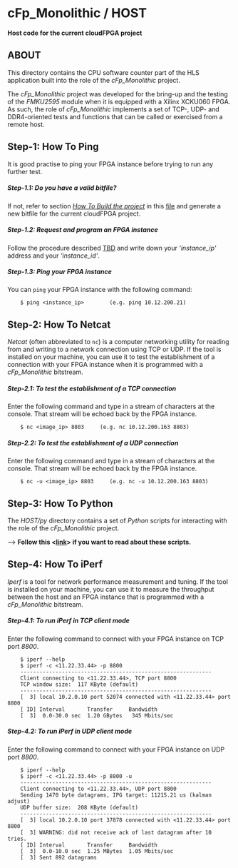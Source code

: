 cFp_Monolithic / HOST
===================
**Host code for the current cloudFPGA project**

## ABOUT
This directory contains the CPU software counter part of the HLS application built into the role
of the _cFp_Monolithic_ project.

The _cFp_Monolithic_ project was developed for the bring-up and the testing of the _FMKU2595_ module 
when it is equipped with a Xilinx XCKU060 FPGA. As such, the role of _cFp_Monolithic_ implements a 
set of TCP-, UDP- and DDR4-oriented tests and functions that can be called or exercised from a
remote host. 

## Step-1: How To Ping
It is good practise to ping your FPGA instance before trying to run any further test.

##### Step-1.1: Do you have a valid bitfile?
If not, refer to section [_How To Build the project_](../README.md#how-to-build-the-project) in this
[file](../README.md) and generate a new bitfile for the current cloudFPGA project.

##### Step-1.2: Request and program an FPGA instance
Follow the procedure described [TBD](TODO) and write down your _'instance_ip'_ address and 
your _'instance_id'_.
 
##### Step-1.3: Ping your FPGA instance
You can `ping` your FPGA instance with the following command:
```
    $ ping <instance_ip>        (e.g. ping 10.12.200.21)
````


## Step-2: How To Netcat
_Netcat_ (often abbreviated to `nc`) is a computer networking utility for reading from and writing to 
a network connection using TCP or UDP. If the tool is installed on your machine, you can use it to 
test the establishment of a connection with your FPGA instance when it is programmed with a 
_cFp_Monolithic_ bitstream.   

##### Step-2.1: To test the establishment of a TCP connection
Enter the following command and type in a stream of characters at the console. That stream will be 
echoed back by the FPGA instance.
```
    $ nc <image_ip> 8803     (e.g. nc 10.12.200.163 8803)
```
##### Step-2.2: To test the establishment of a UDP connection
Enter the following command and type in a stream of characters at the console. That stream will be 
echoed back by the FPGA instance.
```
    $ nc -u <image_ip> 8803     (e.g. nc -u 10.12.200.163 8803)
```


## Step-3: How To Python 
The _HOST/py_ directory contains a set of _Python_ scripts for interacting with the role of the 
_cFp_Monolithic_ project. 

--> **Follow this <[link](./py/README.md)> if you want to read about these scripts.**  


## Step-4: How To iPerf 
_Iperf_ is a tool for network performance measurement and tuning. If the tool is installed on your 
machine, you can use it to measure the throughput between the host and an FPGA instance that is 
programmed with a _cFp_Monolithic_ bitstream. 

##### Step-4.1: To run iPerf in TCP client mode
Enter the following command to connect with your FPGA instance on TCP port *8800*.
```
    $ iperf --help
    $ iperf -c <11.22.33.44> -p 8800
    ------------------------------------------------------------
    Client connecting to <11.22.33.44>, TCP port 8800
    TCP window size:  117 KByte (default)
    ------------------------------------------------------------
    [  3] local 10.2.0.10 port 52074 connected with <11.22.33.44> port 8800
    [ ID] Interval       Transfer     Bandwidth
    [  3]  0.0-30.0 sec  1.20 GBytes   345 Mbits/sec
```

##### Step-4.2: To run iPerf in UDP client mode
Enter the following command to connect with your FPGA instance on UDP port *8800*.
```
    $ iperf --help
    $ iperf -c <11.22.33.44> -p 8800 -u
    ------------------------------------------------------------
    Client connecting to <11.22.33.44>, UDP port 8800
    Sending 1470 byte datagrams, IPG target: 11215.21 us (kalman adjust)
    UDP buffer size:  208 KByte (default)
    ------------------------------------------------------------
    [  3] local 10.2.0.10 port 37878 connected with <11.22.33.44> port 8800
    [  3] WARNING: did not receive ack of last datagram after 10 tries.
    [ ID] Interval       Transfer     Bandwidth
    [  3]  0.0-10.0 sec  1.25 MBytes  1.05 Mbits/sec
    [  3] Sent 892 datagrams
```



